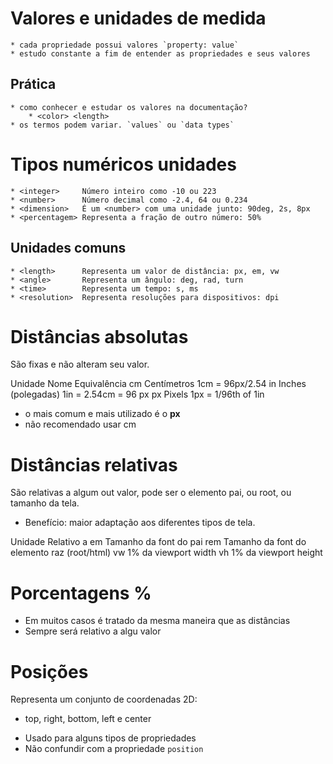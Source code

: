 # Valores e unidades de medida

    * cada propriedade possui valores `property: value`
    * estudo constante a fim de entender as propriedades e seus valores

## Prática

    * como conhecer e estudar os valores na documentação?
        * <color> <length>
    * os termos podem variar. `values` ou `data types`

# Tipos numéricos unidades

    * <integer>     Número inteiro como -10 ou 223
    * <number>      Número decimal como -2.4, 64 ou 0.234
    * <dimension>   É um <number> com uma unidade junto: 90deg, 2s, 8px
    * <percentagem> Representa a fração de outro número: 50%

## Unidades comuns

    * <length>      Representa um valor de distância: px, em, vw
    * <angle>       Representa um ângulo: deg, rad, turn
    * <time>        Representa um tempo: s, ms
    * <resolution>  Representa resoluções para dispositivos: dpi

# Distâncias absolutas <length>

São fixas e não alteram seu valor.

Unidade Nome Equivalência
cm Centímetros 1cm = 96px/2.54
in Inches (polegadas) 1in = 2.54cm = 96 px
px Pixels 1px = 1/96th of 1in

- o mais comum e mais utilizado é o **px**
- não recomendado usar cm

# Distâncias relativas

São relativas a algum out valor, pode ser o elemento pai, ou root, ou tamanho da tela.

- Benefício: maior adaptação aos diferentes tipos de tela.

Unidade Relativo a
em Tamanho da font do pai
rem Tamanho da font do elemento raz (root/html)
vw 1% da viewport width
vh 1% da viewport height

# Porcentagens %

- Em muitos casos é tratado da mesma maneira que as distâncias <length>
- Sempre será relativo a algu valor

# Posições

<position>

Representa um conjunto de coordenadas 2D:

- top, right, bottom, left e center

* Usado para alguns tipos de propriedades
* Não confundir com a propriedade `position`

